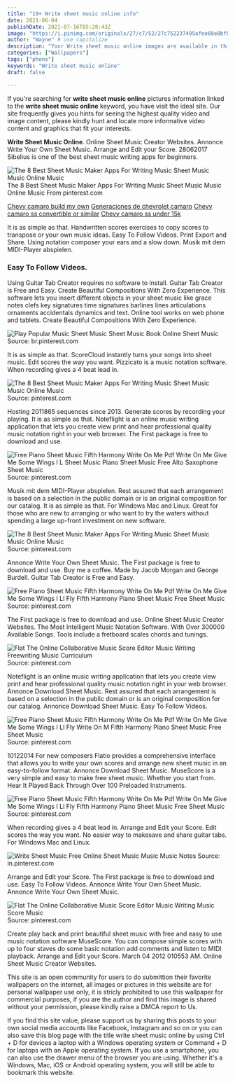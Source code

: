 ```yaml
---
title: "19+ Write sheet music online info"
date: 2021-06-04
publishDate: 2021-07-16T05:28:43Z
image: "https://i.pinimg.com/originals/27/c7/52/27c752237495afee60e0bfbdc6771027.png"
author: "Wayne" # use capitalize
description: "Your Write sheet music online images are available in this site. Write sheet music online are a topic that is being searched for and liked by netizens now. You can Get the Write sheet music online files here. Get all free photos and vectors."
categories: ["Wallpapers"]
tags: ["phone"]
keywords: "Write sheet music online"
draft: false

---
```


If you're searching for **write sheet music online** pictures information linked to the **write sheet music online** keyword, you have visit the ideal  site.  Our site frequently  gives you  hints  for seeing  the highest  quality video and image  content, please kindly hunt and locate more informative video content and graphics  that fit your interests.

**Write Sheet Music Online**. Online Sheet Music Creator Websites. Annonce Write Your Own Sheet Music. Arrange and Edit your Score. 28062017 Sibelius is one of the best sheet music writing apps for beginners.

![The 8 Best Sheet Music Maker Apps For Writing Music Sheet Music Music Online Music](https://i.pinimg.com/originals/e3/ad/9c/e3ad9c7add8331e748a53979c00b1b38.png "The 8 Best Sheet Music Maker Apps For Writing Music Sheet Music Music Online Music")
The 8 Best Sheet Music Maker Apps For Writing Music Sheet Music Music Online Music From pinterest.com

[Chevy camaro build my own](/chevy-camaro-build-my-own/)
[Generaciones de chevrolet camaro](/generaciones-de-chevrolet-camaro/)
[Chevy camaro ss convertible or similar](/chevy-camaro-ss-convertible-or-similar/)
[Chevy camaro ss under 15k](/chevy-camaro-ss-under-15k/)

It is as simple as that. Handwritten scores exercises to copy scores to transpose or your own music ideas. Easy To Follow Videos. Print Export and Share. Using notation composer your ears and a slow down. Musik mit dem MIDI-Player abspielen.

### Easy To Follow Videos.

Using Guitar Tab Creator requires no software to install. Guitar Tab Creator is Free and Easy. Create Beautiful Compositions With Zero Experience. This software lets you insert different objects in your sheet music like grace notes clefs key signatures time signatures barlines lines articulations ornaments accidentals dynamics and text. Online tool works on web phone and tablets. Create Beautiful Compositions With Zero Experience.


![Play Popular Music Sheet Music Sheet Music Book Online Sheet Music](https://i.pinimg.com/originals/47/1f/d4/471fd4cdbedd5f03810ffd1db01bf669.png "Play Popular Music Sheet Music Sheet Music Book Online Sheet Music")
Source: br.pinterest.com

It is as simple as that. ScoreCloud instantly turns your songs into sheet music. Edit scores the way you want. Pizzicato is a music notation software. When recording gives a 4 beat lead in.

![The 8 Best Sheet Music Maker Apps For Writing Music Sheet Music Music Online Music](https://i.pinimg.com/originals/e3/ad/9c/e3ad9c7add8331e748a53979c00b1b38.png "The 8 Best Sheet Music Maker Apps For Writing Music Sheet Music Music Online Music")
Source: pinterest.com

Hosting 2011865 sequences since 2013. Generate scores by recording your playing. It is as simple as that. Noteflight is an online music writing application that lets you create view print and hear professional quality music notation right in your web browser. The First package is free to download and use.

![Free Piano Sheet Music Fifth Harmony Write On Me Pdf Write On Me Give Me Some Wings I L Sheet Music Piano Sheet Music Free Alto Saxophone Sheet Music](https://i.pinimg.com/originals/c3/4a/09/c34a09a69e4e8548689d997e6db62b42.png "Free Piano Sheet Music Fifth Harmony Write On Me Pdf Write On Me Give Me Some Wings I L Sheet Music Piano Sheet Music Free Alto Saxophone Sheet Music")
Source: pinterest.com

Musik mit dem MIDI-Player abspielen. Rest assured that each arrangement is based on a selection in the public domain or is an original composition for our catalog. It is as simple as that. For Windows Mac and Linux. Great for those who are new to arranging or who want to try the waters without spending a large up-front investment on new software.

![The 8 Best Sheet Music Maker Apps For Writing Music Sheet Music Music Online Music](https://i.pinimg.com/originals/03/bd/e1/03bde1167e461972f00486bad83518af.jpg "The 8 Best Sheet Music Maker Apps For Writing Music Sheet Music Music Online Music")
Source: pinterest.com

Annonce Write Your Own Sheet Music. The First package is free to download and use. Buy me a coffee. Made by Jacob Morgan and George Burdell. Guitar Tab Creator is Free and Easy.

![Free Piano Sheet Music Fifth Harmony Write On Me Pdf Write On Me Give Me Some Wings I Ll Fly Fifth Harmony Piano Sheet Music Free Sheet Music](https://i.pinimg.com/originals/31/39/15/313915cd9cfa6a8ee1ae3022066c1606.png "Free Piano Sheet Music Fifth Harmony Write On Me Pdf Write On Me Give Me Some Wings I Ll Fly Fifth Harmony Piano Sheet Music Free Sheet Music")
Source: pinterest.com

The First package is free to download and use. Online Sheet Music Creator Websites. The Most Intelligent Music Notation Software. With Over 300000 Available Songs. Tools include a fretboard scales chords and tunings.

![Flat The Online Collaborative Music Score Editor Music Writing Freewriting Music Curriculum](https://i.pinimg.com/600x315/d7/77/a4/d777a4eda1c251be534a72b950fc3cce.jpg "Flat The Online Collaborative Music Score Editor Music Writing Freewriting Music Curriculum")
Source: pinterest.com

Noteflight is an online music writing application that lets you create view print and hear professional quality music notation right in your web browser. Annonce Download Sheet Music. Rest assured that each arrangement is based on a selection in the public domain or is an original composition for our catalog. Annonce Download Sheet Music. Easy To Follow Videos.

![Free Piano Sheet Music Fifth Harmony Write On Me Pdf Write On Me Give Me Some Wings I Ll Fly Write On M Fifth Harmony Piano Sheet Music Free Sheet Music](https://i.pinimg.com/originals/cd/fb/9f/cdfb9f60f0c34c880ae0b8769aee3d48.png "Free Piano Sheet Music Fifth Harmony Write On Me Pdf Write On Me Give Me Some Wings I Ll Fly Write On M Fifth Harmony Piano Sheet Music Free Sheet Music")
Source: pinterest.com

10122014 For new composers Flatio provides a comprehensive interface that allows you to write your own scores and arrange new sheet music in an easy-to-follow format. Annonce Download Sheet Music. MuseScore is a very simple and easy to make free sheet music. Whether you start from. Hear It Played Back Through Over 100 Preloaded Instruments.

![Free Piano Sheet Music Fifth Harmony Write On Me Pdf Write On Me Give Me Some Wings I Ll Fly Fifth Harmony Piano Sheet Music Free Sheet Music](https://i.pinimg.com/originals/10/19/2c/10192c45464fac62f404222954a620e6.png "Free Piano Sheet Music Fifth Harmony Write On Me Pdf Write On Me Give Me Some Wings I Ll Fly Fifth Harmony Piano Sheet Music Free Sheet Music")
Source: pinterest.com

When recording gives a 4 beat lead in. Arrange and Edit your Score. Edit scores the way you want. No easier way to makesave and share guitar tabs. For Windows Mac and Linux.

![Write Sheet Music Free Online Sheet Music Music Music Notes](https://i.pinimg.com/736x/d3/4d/93/d34d933905cf7625f0f6e19cc827839f.jpg "Write Sheet Music Free Online Sheet Music Music Music Notes")
Source: in.pinterest.com

Arrange and Edit your Score. The First package is free to download and use. Easy To Follow Videos. Annonce Write Your Own Sheet Music. Annonce Write Your Own Sheet Music.

![Flat The Online Collaborative Music Score Editor Music Writing Music Score Music](https://i.pinimg.com/originals/27/c7/52/27c752237495afee60e0bfbdc6771027.png "Flat The Online Collaborative Music Score Editor Music Writing Music Score Music")
Source: pinterest.com

Create play back and print beautiful sheet music with free and easy to use music notation software MuseScore. You can compose simple scores with up to four staves do some basic notation add comments and listen to MIDI playback. Arrange and Edit your Score. March 04 2012 010553 AM. Online Sheet Music Creator Websites.

This site is an open community for users to do submittion their favorite wallpapers on the internet, all images or pictures in this website are for personal wallpaper use only, it is stricly prohibited to use this wallpaper for commercial purposes, if you are the author and find this image is shared without your permission, please kindly raise a DMCA report to Us.

If you find this site value, please support us by sharing this posts to your own social media accounts like Facebook, Instagram and so on or you can also save this blog page with the title write sheet music online by using Ctrl + D for devices a laptop with a Windows operating system or Command + D for laptops with an Apple operating system. If you use a smartphone, you can also use the drawer menu of the browser you are using. Whether it's a Windows, Mac, iOS or Android operating system, you will still be able to bookmark this website.
